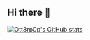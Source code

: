 ## Hi there 👋

[![Ott3rp0p's GitHub stats](https://github-readme-stats.vercel.app/api?username=ott3rp0p&theme=highcontrast)](https://github.com/anuraghazra/github-readme-stats)

